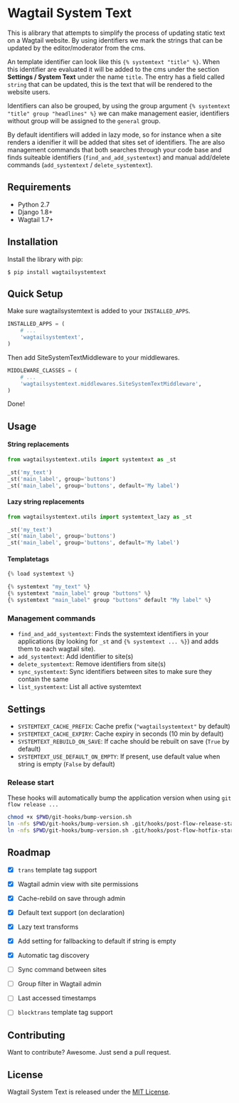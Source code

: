 # Wagtail System Text

This is alibrary that attempts to simplify the process of updating static text on a Wagtail website. By using identifiers we mark the strings that can be updated by the editor/moderator from the cms.

An template identifier can look like this `{% systemtext "title" %}`. When this identifier are evaluated it will be added to the cms under the section **Settings / System Text** under the name `title`. The entry has a field called `string` that can be updated, this is the text that will be rendered to the website users.

Identifiers can also be grouped, by using the group argument `{% systemtext "title" group "headlines" %}` we can make management easier, identifiers without group will be assigned to the `general` group.

By default identifiers will added in lazy mode, so for instance when a site renders a idenifier it will be added that sites set of identifiers. The are also management commands that both searches through your code base and finds suiteable identifiers (`find_and_add_systemtext`) and manual add/delete commands (`add_systemtext` / `delete_systemtext`).


## Requirements

- Python 2.7
- Django 1.8+
- Wagtail 1.7+


## Installation

Install the library with pip:

```
$ pip install wagtailsystemtext
```


## Quick Setup

Make sure wagtailsystemtext is added to your `INSTALLED_APPS`.

```python
INSTALLED_APPS = (
    # ...
    'wagtailsystemtext',
)
```

Then add SiteSystemTextMiddleware to your middlewares.

```python
MIDDLEWARE_CLASSES = (
    # ...
    'wagtailsystemtext.middlewares.SiteSystemTextMiddleware',
)
```

Done!


## Usage

#### String replacements

```python
from wagtailsystemtext.utils import systemtext as _st

_st('my_text')
_st('main_label', group='buttons')
_st('main_label', group='buttons', default='My label')
```

#### Lazy string replacements

```python
from wagtailsystemtext.utils import systemtext_lazy as _st

_st('my_text')
_st('main_label', group='buttons')
_st('main_label', group='buttons', default='My label')
```


#### Templatetags

```python
{% load systemtext %}

{% systemtext "my_text" %}
{% systemtext "main_label" group "buttons" %}
{% systemtext "main_label" group "buttons" default "My label" %}
```

### Management commands

- `find_and_add_systemtext`: Finds the systemtext identifiers in your applications (by looking for `_st` and `{% systemtext ... %}`) and adds them to each wagtail site).
- `add_systemtext`: Add identifier to site(s)
- `delete_systemtext`: Remove identifiers from site(s)
- `sync_systemtext`: Sync identifiers between sites to make sure they contain the same
- `list_systemtext`: List all active systemtext


## Settings

- `SYSTEMTEXT_CACHE_PREFIX`: Cache prefix (`"wagtailsystemtext"` by default)
- `SYSTEMTEXT_CACHE_EXPIRY`: Cache expiry in seconds (10 min by default)
- `SYSTEMTEXT_REBUILD_ON_SAVE`: If cache should be rebuilt on save (`True` by default)
- `SYSTEMTEXT_USE_DEFAULT_ON_EMPTY`: If present, use default value when string is empty (`False` by default)


### Release start

These hooks will automatically bump the application version when using `git flow release ...`

```bash
chmod +x $PWD/git-hooks/bump-version.sh
ln -nfs $PWD/git-hooks/bump-version.sh .git/hooks/post-flow-release-start
ln -nfs $PWD/git-hooks/bump-version.sh .git/hooks/post-flow-hotfix-start
```


## Roadmap

- [x] `trans` template tag support
- [x] Wagtail admin view with site permissions
- [x] Cache-rebild on save through admin
- [x] Default text support (on declaration)
- [x] Lazy text transforms
- [x] Add setting for fallbacking to default if string is empty
- [x] Automatic tag discovery
- [ ] Sync command between sites
- [ ] Group filter in Wagtail admin
- [ ] Last accessed timestamps
- [ ] `blocktrans` template tag support


## Contributing

Want to contribute? Awesome. Just send a pull request.


## License

Wagtail System Text is released under the [MIT License](http://www.opensource.org/licenses/MIT).
